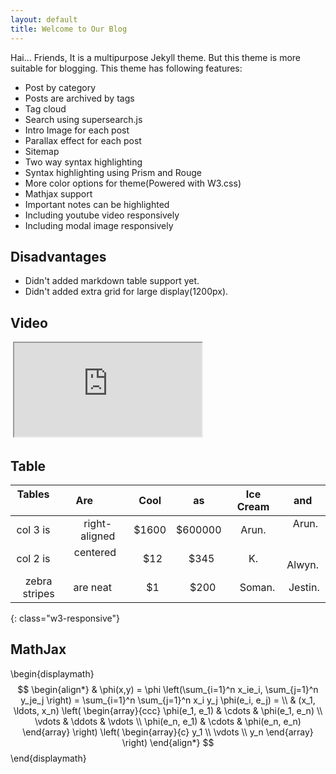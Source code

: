 ```yaml
---
layout: default
title: Welcome to Our Blog
---
```


Hai... Friends, It is a multipurpose Jekyll theme. But this theme is more suitable for blogging. This theme has following features:

* Post by category
* Posts are archived by tags
* Tag cloud
* Search using supersearch.js
* Intro Image for each post
* Parallax effect for each post
* Sitemap
* Two way syntax highlighting
* Syntax highlighting using Prism and Rouge
* More color options for theme(Powered with W3.css)
* Mathjax support
* Important notes can be highlighted
* Including youtube video responsively
* Including modal image responsively

## Disadvantages
* Didn't added markdown table support yet.
* Didn't added extra grid for large display(1200px).

## Video

<div class="video-responsive">
  <iframe class="embed-responsive-item" src="https://www.youtube.com/embed/zpOULjyy-n8?rel=0" allowfullscreen></iframe>
</div>

## Table

| Tables        | Are           | Cool  |    as   | Ice Cream |   and    |
|:-------------:|:-------------:|:-----:|:-------:|:---------:|:--------:|
| col 3 is      | right-aligned | $1600 | $600000 |    Arun.  |   Arun.  |
| col 2 is      | centered      |   $12 |    $345 |     K.    |   Alwyn. |
| zebra stripes | are neat      |    $1 |    $200 |    Soman. |  Jestin. |
{: class="w3-responsive"}

## MathJax

\begin{displaymath}
$$
\begin{align*}
  & \phi(x,y) = \phi \left(\sum_{i=1}^n x_ie_i, \sum_{j=1}^n y_je_j \right)
  = \sum_{i=1}^n \sum_{j=1}^n x_i y_j \phi(e_i, e_j) = \\
  & (x_1, \ldots, x_n) \left( \begin{array}{ccc}
      \phi(e_1, e_1) & \cdots & \phi(e_1, e_n) \\
      \vdots & \ddots & \vdots \\
      \phi(e_n, e_1) & \cdots & \phi(e_n, e_n)
    \end{array} \right)
  \left( \begin{array}{c}
      y_1 \\
      \vdots \\
      y_n
    \end{array} \right)
\end{align*}
$$
\end{displaymath}
